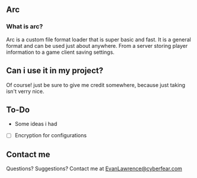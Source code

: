 ## Arc
### What is arc?
Arc is a custom file format loader that is super basic and fast. It is a general format and can be used just about anywhere. From a server storing player information to a game client saving settings.
## Can i use it in my project?
Of course! just be sure to give me credit somewhere, because just taking isn't verry nice.
## To-Do
- Some ideas i had
- [ ] Encryption for configurations
## Contact me
Questions? Suggestions? Contact me at EvanLawrence@cyberfear.com
